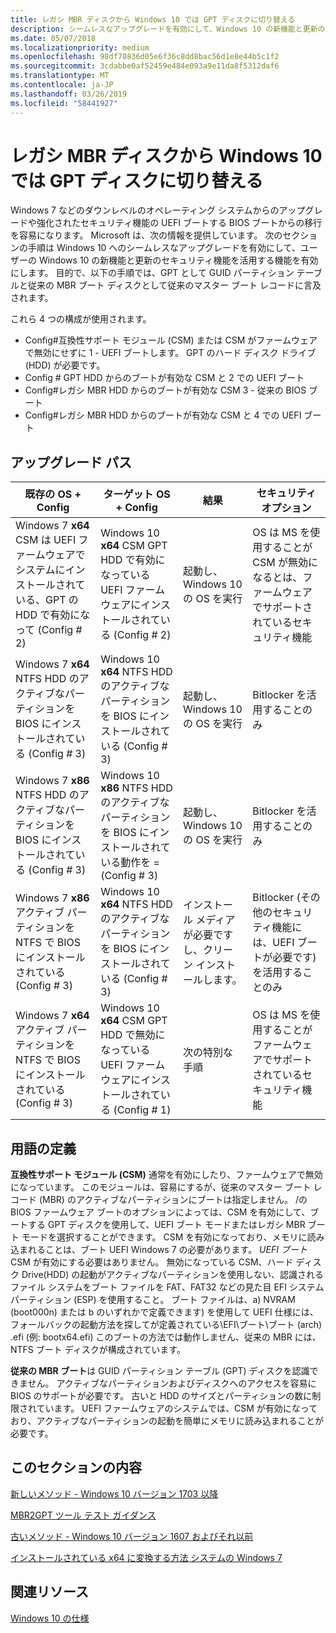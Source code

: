 ```yaml
---
title: レガシ MBR ディスクから Windows 10 では GPT ディスクに切り替える
description: シームレスなアップグレードを有効にして、Windows 10 の新機能と更新のセキュリティ機能を活用するユーザーを有効にするためのガイダンスを提供します。
ms.date: 05/07/2018
ms.localizationpriority: medium
ms.openlocfilehash: 98df70836d05e6f36c8dd8bac56d1e8e44b5c1f2
ms.sourcegitcommit: 3cdabbe0af52459e484e093a9e11da8f5312daf6
ms.translationtype: MT
ms.contentlocale: ja-JP
ms.lasthandoff: 03/26/2019
ms.locfileid: "58441927"
---
```

# <a name="switch-from-legacy-mbr-disk-to-gpt-disk-with-windows-10"></a>レガシ MBR ディスクから Windows 10 では GPT ディスクに切り替える

Windows 7 などのダウンレベルのオペレーティング システムからのアップグレードや強化されたセキュリティ機能の UEFI ブートする BIOS ブートからの移行を容易になります。 Microsoft は、次の情報を提供しています。 次のセクションの手順は Windows 10 へのシームレスなアップグレードを有効にして、ユーザーの Windows 10 の新機能と更新のセキュリティ機能を活用する機能を有効にします。 目的で、以下の手順では、GPT として GUID パーティション テーブルと従来の MBR ブート ディスクとして従来のマスター ブート レコードに言及されます。

これら 4 つの構成が使用されます。

- Config\#互換性サポート モジュール (CSM) または CSM がファームウェアで無効にせずに 1 - UEFI ブートします。 GPT のハード ディスク ドライブ (HDD) が必要です。
- Config \# GPT HDD からのブートが有効な CSM と 2 での UEFI ブート
- Config\#レガシ MBR HDD からのブートが有効な CSM 3 - 従来の BIOS ブート
- Config\#レガシ MBR HDD からのブートが有効な CSM と 4 での UEFI ブート

## <a name="upgrade-paths"></a>アップグレード パス

| 既存の OS + Config | ターゲット OS + Config | 結果 | セキュリティ オプション |
| ---  |--- | --- | --- |
| Windows 7 **x64** CSM は UEFI ファームウェアでシステムにインストールされている、GPT の HDD で有効になって (Config \# 2) | Windows 10 **x64** CSM GPT HDD で有効になっている UEFI ファームウェアにインストールされている (Config \# 2)        | 起動し、Windows 10 の OS を実行               | OS は MS を使用することが CSM が無効になるとは、ファームウェアでサポートされているセキュリティ機能 |
| Windows 7 **x64** NTFS HDD のアクティブなパーティションを BIOS にインストールされている (Config \# 3)               | Windows 10 **x64** NTFS HDD のアクティブなパーティションを BIOS にインストールされている (Config \# 3)         | 起動し、Windows 10 の OS を実行               | Bitlocker を活用することのみ                                                           | このドキュメントで扱わない内容                                                                  |
| Windows 7 **x86** NTFS HDD のアクティブなパーティションを BIOS にインストールされている (Config \# 3)               | Windows 10 **x86** NTFS HDD のアクティブなパーティションを BIOS にインストールされている動作を = (Config \# 3) | 起動し、Windows 10 の OS を実行               | Bitlocker を活用することのみ                                                           | このドキュメントで扱わない内容                                                                  |
| Windows 7 **x86**アクティブ パーティションを NTFS で BIOS にインストールされている (Config \# 3)                   | Windows 10 **x64** NTFS HDD のアクティブなパーティションを BIOS にインストールされている (Config \# 3)         | インストール メディアが必要ですし、クリーン インストールします。 | Bitlocker (その他のセキュリティ機能には、UEFI ブートが必要です) を活用することのみ               |
| Windows 7 **x64**アクティブ パーティションを NTFS で BIOS にインストールされている (Config \# 3)                   | Windows 10 **x64** CSM GPT HDD で無効になっている UEFI ファームウェアにインストールされている (Config \# 1)        | 次の特別な手順                      | OS は MS を使用することがファームウェアでサポートされているセキュリティ機能

## <a name="definition-of-terms"></a>用語の定義

**互換性サポート モジュール (CSM)** 通常を有効にしたり、ファームウェアで無効になっています。 このモジュールは、容易にするが、従来のマスター ブート レコード (MBR) のアクティブなパーティションにブートは指定しません。 /の BIOS ファームウェア ブートのオプションによっては、CSM を有効にして、ブートする GPT ディスクを使用して、UEFI ブート モードまたはレガシ MBR ブート モードを選択することができます。 CSM を有効になっており、メモリに読み込まれることは、ブート UEFI Windows 7 の必要があります。
*UEFI ブート*CSM が有効にする必要はありません。 無効になっている CSM、ハード ディスク Drive(HDD) の起動がアクティブなパーティションを使用しない、認識されるファイル システムをブート ファイルを FAT、FAT32 などの見た目 EFI システム パーティション (ESP) を使用すること。 ブート ファイルは、a) NVRAM (boot000n) または b のいずれかで定義できます) を使用して UEFI 仕様には、フォールバックの起動方法を探してが定義されている\\EFI\\ブート\\ブート (arch) .efi (例: bootx64.efi) このブートの方法では動作しません、従来の MBR には、NTFS ブート ディスクが構成されています。

**従来の MBR ブート**は GUID パーティション テーブル (GPT) ディスクを認識できません。 アクティブなパーティションおよびディスクへのアクセスを容易に BIOS のサポートが必要です。 古いと HDD のサイズとパーティションの数に制限されています。 UEFI ファームウェアのシステムでは、CSM が有効になっており、アクティブなパーティションの起動を簡単にメモリに読み込まれることが必要です。

## <a name="in-this-section"></a>このセクションの内容

[新しいメソッド - Windows 10 バージョン 1703 以降](new-method--windows-10--version-1703-and-later.md)

[MBR2GPT ツール テスト ガイダンス](mbr2gpt-tool-test-guidance.md)

[古いメソッド - Windows 10 バージョン 1607 およびそれ以前](old-method--windows-10--version-1607-and-earlier.md)

[インストールされている x64 に変換する方法 システムの Windows 7](how-to-convert-an-installed-x64-windows-7.md)

## <a name="related-resources"></a>関連リソース

[Windows 10 の仕様](https://www.microsoft.com/windows/Windows-10-specifications)
